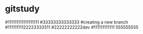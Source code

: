 # gitstudy
#111111111111111111
#33333333333333
#creating a new branch 
#11111111122223333311
#22222222222dev
#111111111111  555555555



